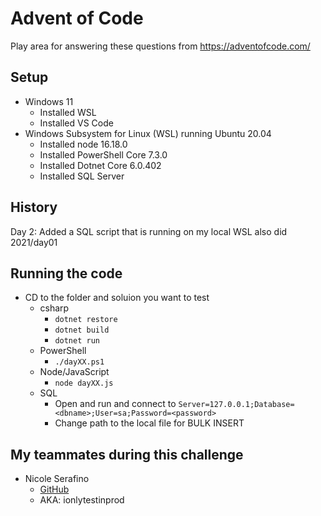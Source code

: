 # Advent of Code
Play area for answering these questions from https://adventofcode.com/

## Setup
- Windows 11
    - Installed WSL
    - Installed VS Code
- Windows Subsystem for Linux (WSL) running Ubuntu 20.04
    - Installed node 16.18.0
    - Installed PowerShell Core 7.3.0
    - Installed Dotnet Core 6.0.402
    - Installed SQL Server

## History
Day 2: Added a SQL script that is running on my local WSL also did 2021/day01

## Running the code
- CD to the folder and soluion you want to test
    - csharp
        - `dotnet restore`
        - `dotnet build`
        - `dotnet run`
    - PowerShell
        - `./dayXX.ps1`
    - Node/JavaScript
        - `node dayXX.js`
    - SQL
        - Open and run and connect to `Server=127.0.0.1;Database=<dbname>;User=sa;Password=<password>`
        - Change path to the local file for BULK INSERT

## My teammates during this challenge 
- Nicole Serafino
    - [GitHub](https://github.com/nicoleserafino/adventofcode2022)
    - AKA: ionlytestinprod
